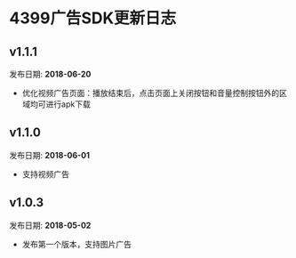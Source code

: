 # 4399广告SDK更新日志

## v1.1.1    


发布日期: __2018-06-20__   

* 优化视频广告页面：播放结束后，点击页面上关闭按钮和音量控制按钮外的区域均可进行apk下载

## v1.1.0    


发布日期: __2018-06-01__   

* 支持视频广告


## v1.0.3    


发布日期: __2018-05-02__   

* 发布第一个版本，支持图片广告
